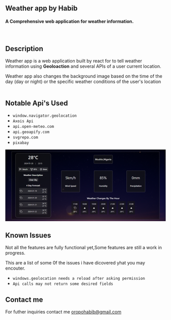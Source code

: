 ## Weather app by Habib

#### A Comprehensive web application for weather information.
<br>

## Description

Weather app is a web application built by react for to tell weather information using **Geoloaction** and several APIs of a user current location.

Weather app also changes the background image based on the time of the day (day or night) or the specific weather conditions of the user's location
<br>
<br>

## Notable Api's Used

- `window.navigator.geolocation`
- `Axois Api`
- `api.open-meteo.com`
- `api.geoapify.com`  
- `svgrepo.com`
- `pixabay`

![screenshot of the webapp](./public/Readme%20picture-crop.png)
<br>


## Known Issues

Not all the features are fully functional yet,Some features are still a work in progress.

This are a list of some 0f the issues i have dicovered yhat you may encouter.

- `windows.geolocation needs a reload after asking permission`
- `Api calls may not return some desired fields`

## Contact me
For futher inquiries contact me [oropohabib@gmail.com](oropohabib@gmail.com)




